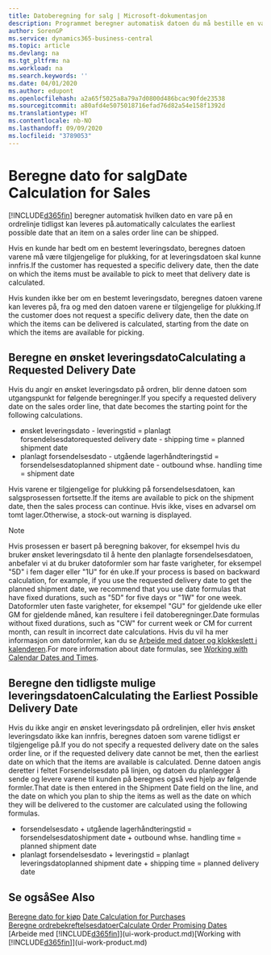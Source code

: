 ```yaml
---
title: Datoberegning for salg | Microsoft-dokumentasjon
description: Programmet beregner automatisk datoen du må bestille en vare på for å ha den på lager på en bestemt dato. Dette er datoen da du kan forvente at varer som ble bestilt på en bestemt dato, vil være tilgjengelig for plukking.
author: SorenGP
ms.service: dynamics365-business-central
ms.topic: article
ms.devlang: na
ms.tgt_pltfrm: na
ms.workload: na
ms.search.keywords: ''
ms.date: 04/01/2020
ms.author: edupont
ms.openlocfilehash: a2a65f5025a8a79a7d0800d486bcac90fde23538
ms.sourcegitcommit: a80afd4e5075018716efad76d82a54e158f1392d
ms.translationtype: HT
ms.contentlocale: nb-NO
ms.lasthandoff: 09/09/2020
ms.locfileid: "3789053"
---
```

# <a name="date-calculation-for-sales"></a><span data-ttu-id="58705-104">Beregne dato for salg</span><span class="sxs-lookup"><span data-stu-id="58705-104">Date Calculation for Sales</span></span>
[!INCLUDE[d365fin](includes/d365fin_md.md)] <span data-ttu-id="58705-105">beregner automatisk hvilken dato en vare på en ordrelinje tidligst kan leveres på.</span><span class="sxs-lookup"><span data-stu-id="58705-105">automatically calculates the earliest possible date that an item on a sales order line can be shipped.</span></span>

<span data-ttu-id="58705-106">Hvis en kunde har bedt om en bestemt leveringsdato, beregnes datoen varene må være tilgjengelige for plukking, for at leveringsdatoen skal kunne innfris.</span><span class="sxs-lookup"><span data-stu-id="58705-106">If the customer has requested a specific delivery date, then the date on which the items must be available to pick to meet that delivery date is calculated.</span></span>

<span data-ttu-id="58705-107">Hvis kunden ikke ber om en bestemt leveringsdato, beregnes datoen varene kan leveres på, fra og med den datoen varene er tilgjengelige for plukking.</span><span class="sxs-lookup"><span data-stu-id="58705-107">If the customer does not request a specific delivery date, then the date on which the items can be delivered is calculated, starting from the date on which the items are available for picking.</span></span>

## <a name="calculating-a-requested-delivery-date"></a><span data-ttu-id="58705-108">Beregne en ønsket leveringsdato</span><span class="sxs-lookup"><span data-stu-id="58705-108">Calculating a Requested Delivery Date</span></span>
<span data-ttu-id="58705-109">Hvis du angir en ønsket leveringsdato på ordren, blir denne datoen som utgangspunkt for følgende beregninger.</span><span class="sxs-lookup"><span data-stu-id="58705-109">If you specify a requested delivery date on the sales order line, that date becomes the starting point for the following calculations.</span></span>

- <span data-ttu-id="58705-110">ønsket leveringsdato - leveringstid = planlagt forsendelsesdato</span><span class="sxs-lookup"><span data-stu-id="58705-110">requested delivery date - shipping time = planned shipment date</span></span>
- <span data-ttu-id="58705-111">planlagt forsendelsesdato - utgående lagerhåndteringstid = forsendelsesdato</span><span class="sxs-lookup"><span data-stu-id="58705-111">planned shipment date - outbound whse. handling time = shipment date</span></span>

<span data-ttu-id="58705-112">Hvis varene er tilgjengelige for plukking på forsendelsesdatoen, kan salgsprosessen fortsette.</span><span class="sxs-lookup"><span data-stu-id="58705-112">If the items are available to pick on the shipment date, then the sales process can continue.</span></span> <span data-ttu-id="58705-113">Hvis ikke, vises en advarsel om tomt lager.</span><span class="sxs-lookup"><span data-stu-id="58705-113">Otherwise, a stock-out warning is displayed.</span></span>

> [!Note]
> <span data-ttu-id="58705-114">Hvis prosessen er basert på beregning bakover, for eksempel hvis du bruker ønsket leveringsdato til å hente den planlagte forsendelsesdatoen, anbefaler vi at du bruker datoformler som har faste varigheter, for eksempel "5D" i fem dager eller "1U" for én uke.</span><span class="sxs-lookup"><span data-stu-id="58705-114">If your process is based on backward calculation, for example, if you use the requested delivery date to get the planned shipment date, we recommend that you use date formulas that have fixed durations, such as "5D" for five days or "1W" for one week.</span></span> <span data-ttu-id="58705-115">Datoformler uten faste varigheter, for eksempel "GU" for gjeldende uke eller GM for gjeldende måned, kan resultere i feil datoberegninger.</span><span class="sxs-lookup"><span data-stu-id="58705-115">Date formulas without fixed durations, such as "CW" for current week or CM for current month, can result in incorrect date calculations.</span></span> <span data-ttu-id="58705-116">Hvis du vil ha mer informasjon om datoformler, kan du se [Arbeide med datoer og klokkeslett i kalenderen](ui-enter-date-ranges.md).</span><span class="sxs-lookup"><span data-stu-id="58705-116">For more information about date formulas, see [Working with Calendar Dates and Times](ui-enter-date-ranges.md).</span></span>

## <a name="calculating-the-earliest-possible-delivery-date"></a><span data-ttu-id="58705-117">Beregne den tidligste mulige leveringsdatoen</span><span class="sxs-lookup"><span data-stu-id="58705-117">Calculating the Earliest Possible Delivery Date</span></span>
<span data-ttu-id="58705-118">Hvis du ikke angir en ønsket leveringsdato på ordrelinjen, eller hvis ønsket leveringsdato ikke kan innfris, beregnes datoen som varene tidligst er tilgjengelige på.</span><span class="sxs-lookup"><span data-stu-id="58705-118">If you do not specify a requested delivery date on the sales order line, or if the requested delivery date cannot be met, then the earliest date on which that the items are available is calculated.</span></span> <span data-ttu-id="58705-119">Denne datoen angis deretter i feltet Forsendelsesdato på linjen, og datoen du planlegger å sende og levere varene til kunden på beregnes også ved hjelp av følgende formler.</span><span class="sxs-lookup"><span data-stu-id="58705-119">That date is then entered in the Shipment Date field on the line, and the date on which you plan to ship the items as well as the date on which they will be delivered to the customer are calculated using the following formulas.</span></span>

- <span data-ttu-id="58705-120">forsendelsesdato + utgående lagerhåndteringstid = forsendelsesdato</span><span class="sxs-lookup"><span data-stu-id="58705-120">shipment date + outbound whse. handling time = planned shipment date</span></span>
- <span data-ttu-id="58705-121">planlagt forsendelsesdato + leveringstid = planlagt leveringsdato</span><span class="sxs-lookup"><span data-stu-id="58705-121">planned shipment date + shipping time = planned delivery date</span></span>


## <a name="see-also"></a><span data-ttu-id="58705-122">Se også</span><span class="sxs-lookup"><span data-stu-id="58705-122">See Also</span></span>  
 <span data-ttu-id="58705-123">[Beregne dato for kjøp](purchasing-date-calculation-for-purchases.md) </span><span class="sxs-lookup"><span data-stu-id="58705-123">[Date Calculation for Purchases](purchasing-date-calculation-for-purchases.md) </span></span>  
 [<span data-ttu-id="58705-124">Beregne ordrebekreftelsesdatoer</span><span class="sxs-lookup"><span data-stu-id="58705-124">Calculate Order Promising Dates</span></span>](sales-how-to-calculate-order-promising-dates.md)  
 <span data-ttu-id="58705-125">[Arbeide med [!INCLUDE[d365fin](includes/d365fin_md.md)]](ui-work-product.md)</span><span class="sxs-lookup"><span data-stu-id="58705-125">[Working with [!INCLUDE[d365fin](includes/d365fin_md.md)]](ui-work-product.md)</span></span>
